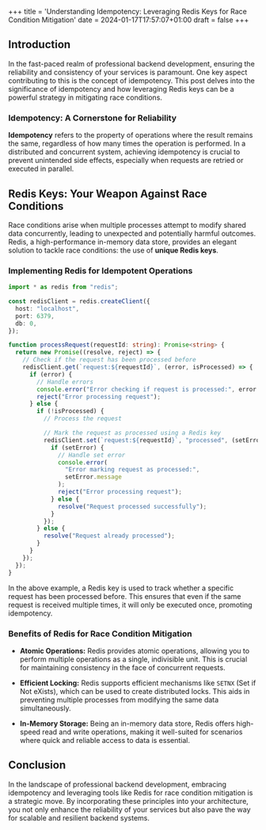 +++
title = 'Understanding Idempotency: Leveraging Redis Keys for Race Condition Mitigation'
date = 2024-01-17T17:57:07+01:00
draft = false
+++

## Introduction

In the fast-paced realm of professional backend development, ensuring the reliability and consistency of your services is paramount. One key aspect contributing to this is the concept of idempotency. This post delves into the significance of idempotency and how leveraging Redis keys can be a powerful strategy in mitigating race conditions.

### Idempotency: A Cornerstone for Reliability

**Idempotency** refers to the property of operations where the result remains the same, regardless of how many times the operation is performed. In a distributed and concurrent system, achieving idempotency is crucial to prevent unintended side effects, especially when requests are retried or executed in parallel.

## Redis Keys: Your Weapon Against Race Conditions

Race conditions arise when multiple processes attempt to modify shared data concurrently, leading to unexpected and potentially harmful outcomes. Redis, a high-performance in-memory data store, provides an elegant solution to tackle race conditions: the use of **unique Redis keys**.

### Implementing Redis for Idempotent Operations

```typescript
import * as redis from "redis";

const redisClient = redis.createClient({
  host: "localhost",
  port: 6379,
  db: 0,
});

function processRequest(requestId: string): Promise<string> {
  return new Promise((resolve, reject) => {
    // Check if the request has been processed before
    redisClient.get(`request:${requestId}`, (error, isProcessed) => {
      if (error) {
        // Handle errors
        console.error("Error checking if request is processed:", error.message);
        reject("Error processing request");
      } else {
        if (!isProcessed) {
          // Process the request

          // Mark the request as processed using a Redis key
          redisClient.set(`request:${requestId}`, "processed", (setError) => {
            if (setError) {
              // Handle set error
              console.error(
                "Error marking request as processed:",
                setError.message
              );
              reject("Error processing request");
            } else {
              resolve("Request processed successfully");
            }
          });
        } else {
          resolve("Request already processed");
        }
      }
    });
  });
}
```

In the above example, a Redis key is used to track whether a specific request has been processed before. This ensures that even if the same request is received multiple times, it will only be executed once, promoting idempotency.

### Benefits of Redis for Race Condition Mitigation

- **Atomic Operations:** Redis provides atomic operations, allowing you to perform multiple operations as a single, indivisible unit. This is crucial for maintaining consistency in the face of concurrent requests.

- **Efficient Locking:** Redis supports efficient mechanisms like `SETNX` (Set if Not eXists), which can be used to create distributed locks. This aids in preventing multiple processes from modifying the same data simultaneously.

- **In-Memory Storage:** Being an in-memory data store, Redis offers high-speed read and write operations, making it well-suited for scenarios where quick and reliable access to data is essential.

## Conclusion

In the landscape of professional backend development, embracing idempotency and leveraging tools like Redis for race condition mitigation is a strategic move. By incorporating these principles into your architecture, you not only enhance the reliability of your services but also pave the way for scalable and resilient backend systems.
